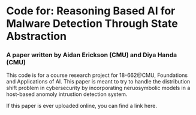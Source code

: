 # Code for: Reasoning Based AI for Malware Detection Through State Abstraction
### A paper written by Aidan Erickson (CMU) and Diya Handa (CMU)

This code is for a course research project for 18-662@CMU, Foundations and Applications of AI. 
This paper is meant to try to handle the distribution shift problem in cybersecurity by 
incorporating neruosymbolic models in a host-based anomoly intrustion detection system.

If this paper is ever uploaded online, you can find a link here.
